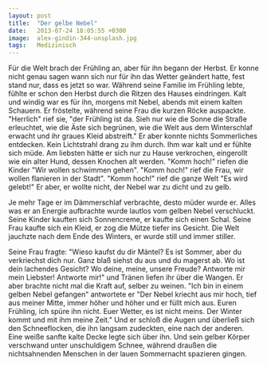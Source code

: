 ```yaml
---
layout: post
title:  "Der gelbe Nebel"
date:   2013-07-24 18:05:55 +0300
image:  alex-gindin-344-unsplash.jpg
tags:   Medizinisch
---
```


Für die Welt brach der Frühling an, aber für ihn begann der Herbst. Er konne nicht genau sagen wann sich nur für ihn das Wetter geändert hatte, fest stand nur, dass es jetzt so war. Während seine Familie im Frühling lebte, fühlte er schon den Herbst durch die Ritzen des Hauses eindringen. Kalt und windig war es für ihn, morgens mit Nebel, abends mit einem kalten Schauern. Er fröstelte, während seine Frau die kurzen Röcke auspackte. "Herrlich" rief sie, "der Frühling ist da. Sieh nur wie die Sonne die Straße erleuchtet, wie die Äste sich begrünen, wie die Welt aus dem Winterschlaf erwacht und ihr graues Kleid abstreift." Er aber konnte nichts Sommerliches entdecken. Kein Lichtstrahl drang zu ihm durch. Ihm war kalt und er fühlte sich müde. Am liebsten hätte er sich nur zu Hause verkrochen, eingerollt wie ein alter Hund, dessen Knochen alt werden. "Komm hoch!" riefen die Kinder "Wir wollen schwimmen gehen". "Komm hoch!" rief die Frau, wir wollen flanieren in der Stadt". "Komm hoch!" rief die ganze Welt "Es wird gelebt!" Er aber, er wollte nicht, der Nebel war zu dicht und zu gelb.

Je mehr Tage er im Dämmerschlaf verbrachte, desto müder wurde er. Alles was er an Energie aufbrachte wurde lautlos vom gelben Nebel verschluckt. Seine Kinder kauften sich Sonnencreme, er kaufte sich einen Schal. Seine Frau kaufte sich ein Kleid, er zog die Mütze tiefer ins Gesicht. Die Welt jauchzte nach dem Ende des Winters, er wurde still und immer stiller.

Seine Frau fragte: "Wieso kaufst du dir Mäntel? Es ist Sommer, aber du verkriechst dich nur. Ganz blaß siehst du aus und du magerst ab. Wo ist dein lachendes Gesicht? Wo deine, meine, unsere Freude? Antworte mir mein Liebster! Antworte mir!" und Tränen liefen ihr über die Wangen. Er aber brachte nicht mal die Kraft auf, selber zu weinen. "Ich bin in einem gelben Nebel gefangen" antwortete er "Der Nebel kriecht aus mir hoch, tief aus meiner Mitte, immer höher und höher und er füllt mich aus. Euren Frühling, ich spüre ihn nicht. Euer Wetter, es ist nicht meins. Der Winter kommt und mit ihm meine Zeit." Und er schloß die Augen und überließ sich den Schneeflocken, die ihn langsam zudeckten, eine nach der anderen. Eine weiße sanfte kalte Decke legte sich über ihn. Und sein gelber Körper verschwand unter unschuldigem Schnee, während draußen die nichtsahnenden Menschen in der lauen Sommernacht spazieren gingen.

